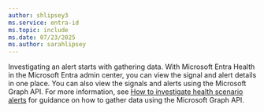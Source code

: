 ```yaml
---
author: shlipsey3
ms.service: entra-id
ms.topic: include
ms.date: 07/23/2025
ms.author: sarahlipsey
---
```


Investigating an alert starts with gathering data. With Microsoft Entra Health in the Microsoft Entra admin center, you can view the signal and alert details in one place. You can also view the signals and alerts using the Microsoft Graph API. For more information, see [How to investigate health scenario alerts](../identity/monitoring-health/howto-investigate-health-scenario-alerts.md) for guidance on how to gather data using the Microsoft Graph API.